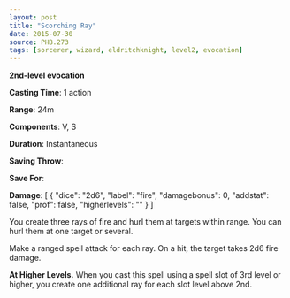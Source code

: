 ```yaml
---
layout: post
title: "Scorching Ray"
date: 2015-07-30
source: PHB.273
tags: [sorcerer, wizard, eldritchknight, level2, evocation]
---
```


**2nd-level evocation**

**Casting Time**: 1 action

**Range**: 24m

**Components**: V, S

**Duration**: Instantaneous

**Saving Throw**:

**Save For**:

**Damage**: [ { "dice": "2d6", "label": "fire", "damagebonus": 0, "addstat": false, "prof": false, "higherlevels": "" } ]

You create three rays of fire and hurl them at targets within range. You can hurl them at one target or several.

Make a ranged spell attack for each ray. On a hit, the target takes 2d6 fire damage.

**At Higher Levels.** When you cast this spell using a spell slot of 3rd level or higher, you create one additional ray for each slot level above 2nd.
